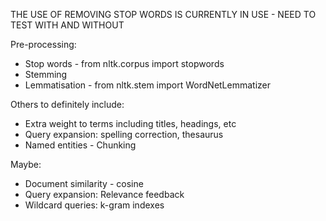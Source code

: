 THE USE OF REMOVING STOP WORDS IS CURRENTLY IN USE - NEED TO TEST WITH AND WITHOUT

Pre-processing:
- Stop words - from nltk.corpus import stopwords
- Stemming
- Lemmatisation - from nltk.stem import WordNetLemmatizer

Others to definitely include:
- Extra weight to terms including titles, headings, etc
- Query expansion: spelling correction, thesaurus
- Named entities - Chunking

Maybe:
- Document similarity - cosine
- Query expansion: Relevance feedback
- Wildcard queries: k-gram indexes